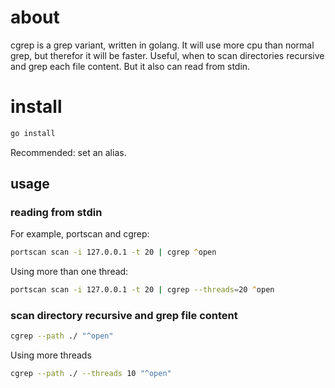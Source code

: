 # about 

cgrep is a grep variant, written in golang. It will use more cpu than normal grep, but therefor it will be faster. Useful, when to scan directories recursive and grep each file content.
But it also can read from stdin.

# install

```zsh
go install
```

Recommended: set an alias.

## usage

### reading from stdin 

For example, portscan and cgrep:

```zsh
portscan scan -i 127.0.0.1 -t 20 | cgrep ^open
```
Using more than one thread:

```zsh
portscan scan -i 127.0.0.1 -t 20 | cgrep --threads=20 ^open
```

### scan directory recursive and grep file content

```zsh
cgrep --path ./ "^open"
```

Using more threads

```zsh
cgrep --path ./ --threads 10 "^open"
```
